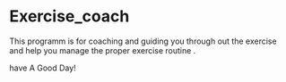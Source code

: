 # Exercise_coach
This programm is for coaching and guiding you through out the exercise 
and help you manage the proper exercise routine .

have A Good Day!
